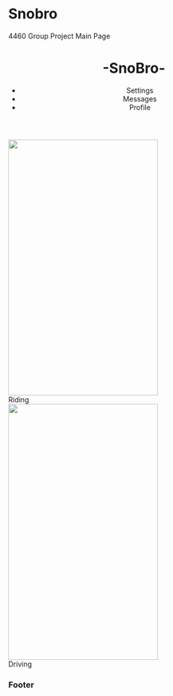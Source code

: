 # Snobro
4460 Group Project
Main Page

<!DOCTYPE html>
<html>
<head>
<style>
body{
	background-image: url("snowboard-winter.jpg");
	background-repeat: no-repeat;
    background-attachment: fixed;
    background-position: center; 
}

header {
	padding-bottom: 2em;
	top: 0;
	height: 50px;
	left: 0;
	position: fixed;
	width: 100%;
	color: rgb(198,62,29);
    background-color: rgb(10,10,10);
    text-align: center;
}

ul {
    list-style-type: none;
    margin: 0;
    padding: 0;
	overflow: hidden;
	background-color: rgb(198,62,29);
	
}

li {
    float: left;
}

li a {
    display: block;
    color: white;
    text-align: center;
    padding: 10px 16px;
    text-decoration: none;
}

li a:hover {
    background-color: rgb(10,10,10);
}

footer {
	bottom: 0;
	height: 50px;
	left: 0;
	position: fixed;
	width: 100%;
	color: rgb(198,62,29);
    background-color: rgb(10,10,10);
    text-align: center;
}

div.img {
	padding-top: 9em;
    margin: 30px;
    float: left;
    width: 300px;
}

div.img:hover {
	padding-top: 1em;
    border: 1px solid #777;
}

div.img img {
    width: 100%;
    height: auto;
}

div.desc {
    padding: 15px;
    text-align: center;
	color: rgb(198,62,29);
	background-color: #2D2626;
}
</style>
</head>
<body>



<header id="header">
   <h1>-SnoBro-</h1>
   <ul>
	<li><a>Settings</a></li>
	<li><a>Messages</a></li>
	<li><a>Profile</a></li>
</ul>
</header>

<div class="img">
  <a href="movie-detailsBTLC.php">
    <img src="liftimg.png" alt="" width="300" height="513">
  </a>
  <div class="desc">Riding</div>
</div>

<div class="img">
  <a href="movie-detailsBTLC.php">
    <img src="wheel.jpg" alt="" width="300" height="513">
  </a>
  <div class="desc">Driving</div>
</div>
  
 


<div id="footer">
	<footer>
	<h3>Footer</h3>
	</footer>
</div>



</body>
</html>
